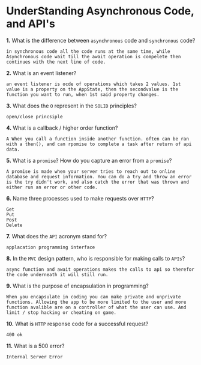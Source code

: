 # UnderStanding Asynchronous Code, and API's

**1.** What is the difference between `asynchronous` code and `synchronous` code?
<!-- enter you answer in the space below -->
```
in synchronous code all the code runs at the same time, while Asynchronous code wait till the await operation is compelete then continues with the next line of code.
```
**2.** What is an event listener?
<!-- enter you answer in the space below -->
```
an event listener is ocde of operations which takes 2 values. 1st value is a property on the AppState, then the secondvalue is the function you want to run, when 1st said property changes.
```
**3.** What does the `O` represent in the `SOLID` principles?
<!-- enter you answer in the space below -->
```
open/close princsiple
```
**4.** What is a callback / higher order function?
<!-- enter you answer in the space below -->
```
A When you call a function inside another function. often can be ran with a then(), and can rpomise to complete a task after return of api data.
```
**5.** What is a `promise`? How do you capture an error from a `promise`?
<!-- enter you answer in the space below -->
```
A promise is made when your server tries to reach out to online database and request information. You can do a try and throw an error is the try didn't work, and also catch the error that was thrown and either run an error or other code.
```
**6.** Name three processes used to make requests over `HTTP`?
<!-- enter you answer in the space below -->
```
Get
Put
Post
Delete
```
**7.** What does the `API` acronym stand for?
<!-- enter you answer in the space below -->
```
applacation programming interface
```
**8.** In the `MVC` design pattern, who is responsible for making calls to `APIs`?
<!-- enter you answer in the space below -->
```
async function and await operations makes the calls to api so therefor the code underneath it will still run. 
```
**9.** What is the purpose of encapsulation in programming?
<!-- enter you answer in the space below -->
```
When you encapsulate in coding you can make private and unprivate functions. Allowing the app to be more limited to the user and more function avalible are on a controller of what the user can use. And limit / stop hacking or cheating on game.
```
**10.** What is `HTTP` response code for a successful request?
<!-- enter you answer in the space below -->
```
400 ok
```
**11.** What is a 500 error?
<!-- enter you answer in the space below -->
```
Internal Server Error
```